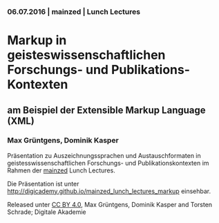 ### 06.07.2016 | mainzed | Lunch Lectures

# Markup in geisteswissenschaftlichen Forschungs- und Publikations-Kontexten

## am Beispiel der  Extensible Markup Language (XML)

### Max Grüntgens, Dominik Kasper

Präsentation zu Auszeichnungssprachen und Austauschformaten in geistesswissenschaftlichen Forschungs- und Publikationskontexten im Rahmen der <a href="http://www.mainzed.org">mainzed</a> Lunch Lectures.

Die Präsentation ist unter <a href="http://digicademy.github.io/mainzed_lunch_lectures_markup">http://digicademy.github.io/mainzed_lunch_lectures_markup</a> einsehbar.

Released unter [CC BY 4.0](https://creativecommons.org/licenses/by/4.0/), Max Grüntgens, Dominik Kasper and Torsten Schrade; Digitale Akademie
